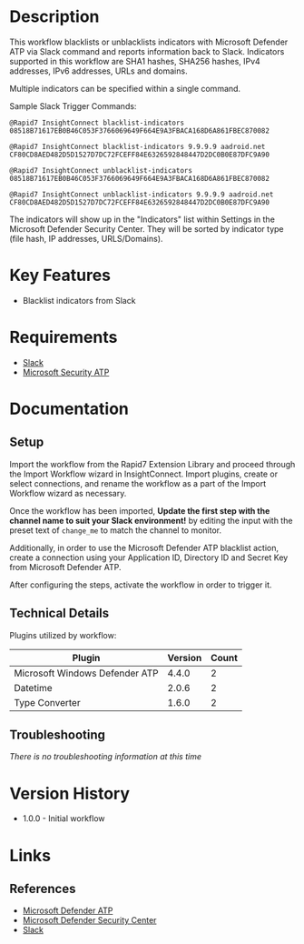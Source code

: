 # Description

This workflow blacklists or unblacklists indicators with Microsoft Defender ATP via Slack command and reports information back to Slack.
Indicators supported in this workflow are SHA1 hashes, SHA256 hashes, IPv4 addresses, IPv6 addresses, URLs and domains.

Multiple indicators can be specified within a single command.

Sample Slack Trigger Commands:

`@Rapid7 InsightConnect blacklist-indicators 08518B71617EB0B46C053F3766069649F664E9A3FBACA168D6A861FBEC870082`

`@Rapid7 InsightConnect blacklist-indicators 9.9.9.9 aadroid.net CF80CD8AED482D5D1527D7DC72FCEFF84E6326592848447D2DC0B0E87DFC9A90`

`@Rapid7 InsightConnect unblacklist-indicators 08518B71617EB0B46C053F3766069649F664E9A3FBACA168D6A861FBEC870082`

`@Rapid7 InsightConnect unblacklist-indicators 9.9.9.9 aadroid.net CF80CD8AED482D5D1527D7DC72FCEFF84E6326592848447D2DC0B0E87DFC9A90`

The indicators will show up in the "Indicators" list within Settings in the Microsoft Defender Security Center. They will be sorted by indicator type (file hash, IP addresses, URLS/Domains).

# Key Features

* Blacklist indicators from Slack

# Requirements

* [Slack](https://insightconnect.help.rapid7.com/docs/configure-slack-for-chatops)
* [Microsoft Security ATP](https://docs.microsoft.com/en-us/windows/security/threat-protection/microsoft-defender-atp/minimum-requirements)

# Documentation

## Setup

Import the workflow from the Rapid7 Extension Library and proceed through the Import Workflow wizard in InsightConnect. Import plugins, create or select connections, and rename the workflow as a part of the Import Workflow wizard as necessary.

Once the workflow has been imported, **Update the first step with the channel name to suit your Slack environment!** by editing the input with the preset text of `change_me` to match the channel to monitor.

Additionally, in order to use the Microsoft Defender ATP blacklist action, create a connection using your Application ID, Directory ID and Secret Key from Microsoft Defender ATP.

After configuring the steps, activate the workflow in order to trigger it. 
 
## Technical Details

Plugins utilized by workflow:

|Plugin|Version|Count|
|----|----|--------|
|Microsoft Windows Defender ATP|4.4.0|2|
|Datetime|2.0.6|2
|Type Converter|1.6.0|2

## Troubleshooting

_There is no troubleshooting information at this time_

# Version History

* 1.0.0 - Initial workflow

# Links

## References

* [Microsoft Defender ATP](https://docs.microsoft.com/en-us/windows/security/threat-protection/)
* [Microsoft Defender Security Center](https://securitycenter.windows.com/)
* [Slack](https://slack.com)